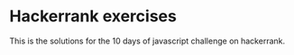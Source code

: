 # Hackerrank exercises

This is the solutions for the 10 days of javascript challenge on hackerrank.
